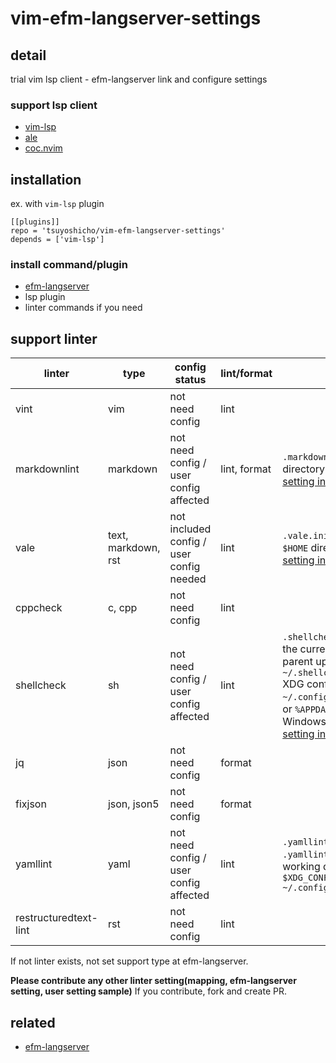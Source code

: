 # vim-efm-langserver-settings

## detail

trial vim lsp client - efm-langserver link and configure settings

### support lsp client

- [vim-lsp](https://github.com/prabirshrestha/vim-lsp)
- [ale](https://github.com/dense-analysis/ale)
- [coc.nvim](https://github.com/neoclide/coc.nvim)

## installation

ex. with `vim-lsp` plugin

```vim
[[plugins]]
repo = 'tsuyoshicho/vim-efm-langserver-settings'
depends = ['vim-lsp']
```

### install command/plugin

- [efm-langserver](https://github.com/mattn/efm-langserver)
- lsp plugin
- linter commands if you need

## support linter

| linter                | type                | config status                            | lint/format  | note                                                                                                                                                                                                                                                                                               |
|-----------------------|---------------------|------------------------------------------|--------------|----------------------------------------------------------------------------------------------------------------------------------------------------------------------------------------------------------------------------------------------------------------------------------------------------|
| vint                  | vim                 | not need config                          | lint         |                                                                                                                                                                                                                                                                                                    |
| markdownlint          | markdown            | not need config / user config affected   | lint, format | `.markdownlint.json` in the current directory<br> [setting in project root sample](example/efm-langserver/root/.markdownlint.json)                                                                                                                                                                 |
| vale                  | text, markdown, rst | not included config / user config needed | lint         | `.vale.ini` in the current directory<br> `$HOME` directory <br> [setting in home sample](example/efm-langserver/home/.vale.ini)                                                                                                                                                                    |
| cppcheck              | c, cpp              | not need config                          | lint         |                                                                                                                                                                                                                                                                                                    |
| shellcheck            | sh                  | not need config / user config affected   | lint         | `.shellcheckrc` or `shellcheckrc` in the current directory(search parent upto root)<br> `~/.shellcheckrc` <br>  XDG config directory (usually `~/.config/shellcheckrc` ) on Unix, or `%APPDATA%/shellcheckrc` on Windows. <br> [setting in home sample](example/efm-langserver/home/.shellcheckrc) |
| jq                    | json                | not need config                          | format       |                                                                                                                                                                                                                                                                                                    |
| fixjson               | json, json5         | not need config                          | format       |                                                                                                                                                                                                                                                                                                    |
| yamllint              | yaml                | not need config / user config affected   | lint         | `.yamllint` , `.yamllint.yaml` or `.yamllint.yml` in the current working directory<br> `$XDG_CONFIG_HOME/yamllint/config` <br> `~/.config/yamllint/config`                                                                                                                                         |
| restructuredtext-lint | rst                 | not need config                          | lint         |                                                                                                                                                                                                                                                                                                    |

If not linter exists, not set support type at efm-langserver.

**Please contribute any other linter setting(mapping, efm-langserver setting, user setting sample)**
If you contribute, fork and create PR.

## related

- [efm-langserver](https://github.com/mattn/efm-langserver)
